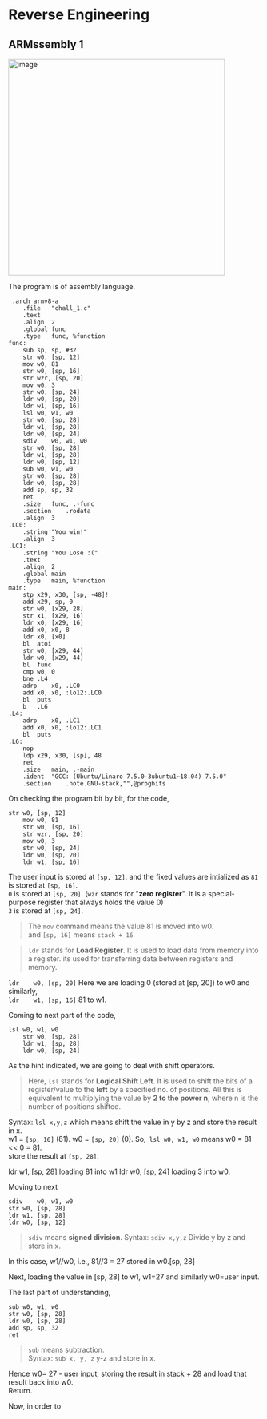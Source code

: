 # Reverse Engineering  

## ARMssembly 1  
<img width="433" alt="image" src="https://github.com/user-attachments/assets/fb4cee2d-3a76-4ac5-86dc-5bd05f29d20f" />  

The program is of assembly language.  
```
 .arch armv8-a
	.file	"chall_1.c"
	.text
	.align	2
	.global	func
	.type	func, %function
func:
	sub	sp, sp, #32
	str	w0, [sp, 12]
	mov	w0, 81
	str	w0, [sp, 16]
	str	wzr, [sp, 20]
	mov	w0, 3
	str	w0, [sp, 24]
	ldr	w0, [sp, 20]
	ldr	w1, [sp, 16]
	lsl	w0, w1, w0
	str	w0, [sp, 28]
	ldr	w1, [sp, 28]
	ldr	w0, [sp, 24]
	sdiv	w0, w1, w0
	str	w0, [sp, 28]
	ldr	w1, [sp, 28]
	ldr	w0, [sp, 12]
	sub	w0, w1, w0
	str	w0, [sp, 28]
	ldr	w0, [sp, 28]
	add	sp, sp, 32
	ret
	.size	func, .-func
	.section	.rodata
	.align	3
.LC0:
	.string	"You win!"
	.align	3
.LC1:
	.string	"You Lose :("
	.text
	.align	2
	.global	main
	.type	main, %function
main:
	stp	x29, x30, [sp, -48]!
	add	x29, sp, 0
	str	w0, [x29, 28]
	str	x1, [x29, 16]
	ldr	x0, [x29, 16]
	add	x0, x0, 8
	ldr	x0, [x0]
	bl	atoi
	str	w0, [x29, 44]
	ldr	w0, [x29, 44]
	bl	func
	cmp	w0, 0
	bne	.L4
	adrp	x0, .LC0
	add	x0, x0, :lo12:.LC0
	bl	puts
	b	.L6
.L4:
	adrp	x0, .LC1
	add	x0, x0, :lo12:.LC1
	bl	puts
.L6:
	nop
	ldp	x29, x30, [sp], 48
	ret
	.size	main, .-main
	.ident	"GCC: (Ubuntu/Linaro 7.5.0-3ubuntu1~18.04) 7.5.0"
	.section	.note.GNU-stack,"",@progbits
```

On checking the program bit by bit, 
for the code,  
```
str	w0, [sp, 12]
	mov	w0, 81
	str	w0, [sp, 16]
	str	wzr, [sp, 20]
	mov	w0, 3
	str	w0, [sp, 24]
	ldr	w0, [sp, 20]
	ldr	w1, [sp, 16]
```  
The user input is stored at `[sp, 12]`.
and the fixed values are intialized as 
`81` is stored at `[sp, 16]`.  
`0` is stored at `[sp, 20]`. (`wzr` stands for "**zero register**". It is a special-purpose register that always holds the value 0)  
`3` is stored at `[sp, 24]`.   
>The `mov` command means the value 81 is moved into w0.  
and `[sp, 16]` means `stack + 16`.  

>`ldr` stands for **Load Register**.
>It is used to load data from memory into a register. its used for transferring data between registers and memory.

`ldr	w0, [sp, 20]` Here we are loading 0 (stored at [sp, 20]) to w0 and similarly,  
`ldr	w1, [sp, 16]` 81 to w1.  

Coming to next part of the code,  
```  
lsl	w0, w1, w0
	str	w0, [sp, 28]
	ldr	w1, [sp, 28]
	ldr	w0, [sp, 24]
```
As the hint indicated, we are going to deal with shift operators.  
>Here, `lsl` stands for **Logical Shift Left**. It is used to shift the bits of a register/value to the **left** by a specified no. of positions. 
>All this is equivalent to multiplying the value by **2 to the power n**, where n is the number of positions shifted.  

Syntax: `lsl x,y,z`
which means shift the value in y by z and store the result in x.  
w1 = `[sp, 16]` (81).
w0 = `[sp, 20]` (0).
So,` lsl w0, w1, w0` means w0 = 81 << 0 = 81.  
store the result at `[sp, 28]`.  

ldr	w1, [sp, 28] loading 81 into w1
ldr	w0, [sp, 24] loading 3 into w0.  

Moving to next  
```
sdiv	w0, w1, w0
str	w0, [sp, 28]
ldr	w1, [sp, 28]
ldr	w0, [sp, 12]
```

>`sdiv` means **signed division**.
Syntax: `sdiv x,y,z`
Divide y by z and store in x.

In this case, w1//w0, i.e., 81//3 = 27 stored in w0.[sp, 28]  

Next, loading the value in [sp, 28] to w1, w1=27 and similarly w0=user input.  

The last part of understanding,  
```
sub	w0, w1, w0
str	w0, [sp, 28]
ldr	w0, [sp, 28]
add	sp, sp, 32
ret
```

>`sub` means subtraction.  
Syntax: `sub x, y, z`
y-z and store in x.

Hence w0= 27 - user input, storing the result in stack + 28 and load that result back into w0.  
Return.   

Now, in order to 












